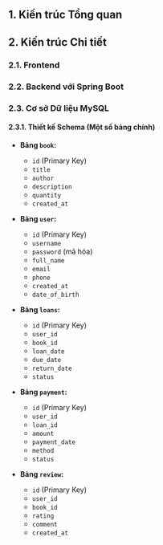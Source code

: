 
## 1. Kiến trúc Tổng quan

## 2. Kiến trúc Chi tiết

### 2.1. Frontend

### 2.2. Backend với Spring Boot

### 2.3. Cơ sở Dữ liệu MySQL

#### 2.3.1. Thiết kế Schema (Một số bảng chính)
- **Bảng `book`:**
    - `id` (Primary Key)
    - `title`
    - `author`
    - `description`
    - `quantity`
    - `created_at`

- **Bảng `user`:**
    - `id` (Primary Key)
    - `username`
    - `password` (mã hóa)
    - `full_name`
    - `email`
    - `phone`
    - `created_at`
    - `date_of_birth`

- **Bảng `loans`:**
    - `id` (Primary Key)
    - `user_id`
    - `book_id` 
    - `loan_date`
    - `due_date`
    - `return_date`
    - `status` 

- **Bảng `payment`:**
    - `id` (Primary Key)
    - `user_id`
    - `loan_id` 
    - `amount`
    - `payment_date`
    - `method`
    - `status` 

- **Bảng `review`:**
    - `id` (Primary Key)
    - `user_id`
    - `book_id` 
    - `rating`
    - `comment`
    - `created_at`
